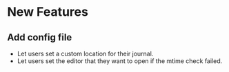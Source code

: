 # New Features

## Add config file

- Let users set a custom location for their journal.
- Let users set the editor that they want to open if the mtime check failed.
